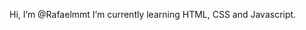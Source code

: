 Hi, I’m @Rafaelmmt
I’m currently learning HTML, CSS and Javascript.

<!---
Rafaelmmt/Rafaelmmt is a ✨ special ✨ repository because its `README.md` (this file) appears on your GitHub profile.
You can click the Preview link to take a look at your changes.
--->
